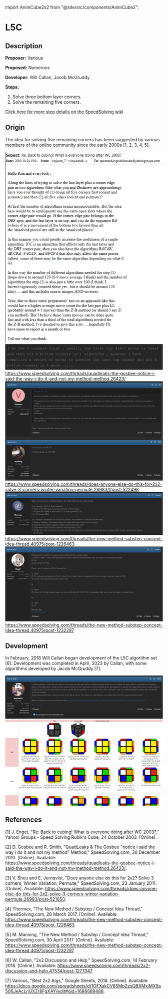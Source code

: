 import AnimCube2x2 from "@site/src/components/AnimCube2";

# L5C

<AnimCube2x2 params="position=lluuu&scale=6&hint=10&hintborder=1&move=RU'R2FRF'U2RU'R'&initrevmove=#&facelets=yyyywwwwbbbbggggoooorrrr" width="400px" height="400px" />

## Description

**Proposer:** Various

**Proposed:** Numerous

**Developer:** Will Callan, Jacob McGruddy

**Steps:**

1. Solve three bottom layer corners.
2. Solve the remaining five corners.

[Click here for more step details on the SpeedSolving wiki](https://www.speedsolving.com/wiki/index.php?title=1LLS)

## Origin

The idea for solving five remaining corners has been suggested by various members of the online community since the early 2000s [1, 2, 3, 4, 5].

![](img/L5C/OldIdea1.png)
![](img/L5C/OldIdea2.png)
https://www.speedsolving.com/threads/quadleaks-the-gosbee-notice-i-said-the-way-i-do-it-and-not-my-method-method.26423/
![](img/L5C/OldIdea3.png)
https://www.speedsolving.com/threads/does-anyone-else-do-this-for-2x2-solve-3-corners-winter-variation-permute.26983/#post-522498
![](img/L5C/OldIdea4.png)
https://www.speedsolving.com/threads/the-new-method-substep-concept-idea-thread.40975/post-1226463
![](img/L5C/OldIdea5.png)
https://www.speedsolving.com/threads/the-new-method-substep-concept-idea-thread.40975/post-1232297

## Development

In February, 2018 Will Callan began development of the L5C algorithm set [6]. Development was completed in April, 2023 by Callan, with some algorithms developed by Jacob McGruddy [7].

![](img/L5C/Dev1.png)
![](img/L5C/Dev2.png)

## References

[1] 	J. Enget, "Re: Back to cubing! What is everyone doing after WC 2003?," Yahoo! Groups - Speed Solving Rubik's Cube, 24 October 2003. [Online]. 

[2] 	D. Gosbee and R. Smith, "QuadLeaks & The Gosbee "notice i said the way i do it and not my method" Method," SpeedSolving.com, 30 December 2010. [Online]. Available: https://www.speedsolving.com/threads/quadleaks-the-gosbee-notice-i-said-the-way-i-do-it-and-not-my-method-method.26423/.

[3] 	V. Sheu and E. Jernqvist, "Does anyone else do this for 2x2? Solve 3 corners, Winter Variation, Permute," SpeedSolving.com, 23 January 2011. [Online]. Available: https://www.speedsolving.com/threads/does-anyone-else-do-this-for-2x2-solve-3-corners-winter-variation-permute.26983/post-521650.

[4] 	Thermex, "The New Method / Substep / Concept Idea Thread," SpeedSolving.com, 28 March 2017. [Online]. Available: https://www.speedsolving.com/threads/the-new-method-substep-concept-idea-thread.40975/post-1226463.

[5] 	M. Manning, "The New Method / Substep / Concept Idea Thread," SpeedSolving.com, 30 April 2017. [Online]. Available: https://www.speedsolving.com/threads/the-new-method-substep-concept-idea-thread.40975/post-1232297.

[6] 	W. Callan, "2x2 Discussion and Help," SpeedSolving.com, 14 February 2018. [Online]. Available: https://www.speedsolving.com/threads/2x2-discussion-and-help.47534/post-1277347.

[7] 	Various, "Best 2x2 Algs," Google Sheets, 2018. [Online]. Available: https://docs.google.com/spreadsheets/d/1OFXakCV85Mp2zsQBXMxiMX9a506JeAcLnUXZr8FgXAY/edit#gid=1686689488.
